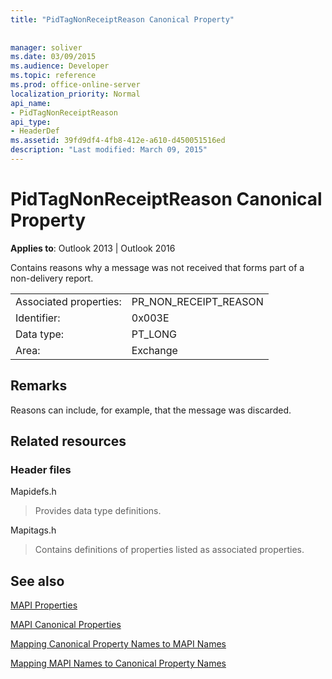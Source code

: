 ```yaml
---
title: "PidTagNonReceiptReason Canonical Property"
 
 
manager: soliver
ms.date: 03/09/2015
ms.audience: Developer
ms.topic: reference
ms.prod: office-online-server
localization_priority: Normal
api_name:
- PidTagNonReceiptReason
api_type:
- HeaderDef
ms.assetid: 39fd9df4-4fb8-412e-a610-d450051516ed
description: "Last modified: March 09, 2015"
---
```


# PidTagNonReceiptReason Canonical Property

  
  
**Applies to**: Outlook 2013 | Outlook 2016 
  
Contains reasons why a message was not received that forms part of a non-delivery report.
  
|||
|:-----|:-----|
|Associated properties:  <br/> |PR_NON_RECEIPT_REASON  <br/> |
|Identifier:  <br/> |0x003E  <br/> |
|Data type:  <br/> |PT_LONG  <br/> |
|Area:  <br/> |Exchange  <br/> |
   
## Remarks

Reasons can include, for example, that the message was discarded.
  
## Related resources

### Header files

Mapidefs.h
  
> Provides data type definitions.
    
Mapitags.h
  
> Contains definitions of properties listed as associated properties.
    
## See also



[MAPI Properties](mapi-properties.md)
  
[MAPI Canonical Properties](mapi-canonical-properties.md)
  
[Mapping Canonical Property Names to MAPI Names](mapping-canonical-property-names-to-mapi-names.md)
  
[Mapping MAPI Names to Canonical Property Names](mapping-mapi-names-to-canonical-property-names.md)

